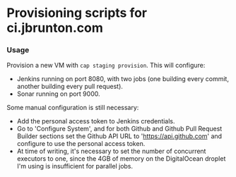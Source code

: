 # Provisioning scripts for ci.jbrunton.com

### Usage

Provision a new VM with `cap staging provision`. This will configure:

* Jenkins running on port 8080, with two jobs (one building every commit,
  another building every pull request).
* Sonar running on port 9000.

Some manual configuration is still necessary:

* Add the personal access token to Jenkins credentials.
* Go to 'Configure System', and for both Github and Github Pull Request Builder
  sections set the Github API URL to 'https://api.github.com' and configure to
  use the personal access token.
* At time of writing, it's necessary to set the number of concurrent executors
  to one, since the 4GB of memory on the DigitalOcean droplet I'm using is
  insufficient for parallel jobs.
